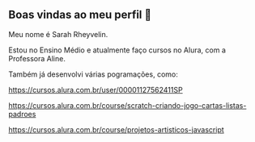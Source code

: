 ## Boas vindas ao meu perfil 💙

Meu nome é Sarah Rheyvelin.

Estou no Ensino Médio e atualmente faço cursos no Alura, com a Professora Aline.

Também já desenvolvi várias pogramações, como:

https://cursos.alura.com.br/user/00001127562411SP

https://cursos.alura.com.br/course/scratch-criando-jogo-cartas-listas-padroes

https://cursos.alura.com.br/course/projetos-artisticos-javascript



